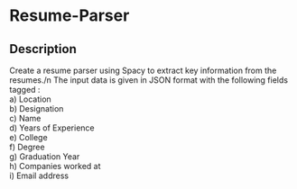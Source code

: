 # Resume-Parser

## Description

Create a resume parser using Spacy to extract key information from the resumes./n The input data is given in JSON format with the following fields tagged :\
      a)	Location\
      b)	Designation\
      c)	Name\
      d)	Years of Experience\
      e)	College\
      f)	Degree\
      g)	Graduation Year\
      h)	Companies worked at\
      i)	Email address
